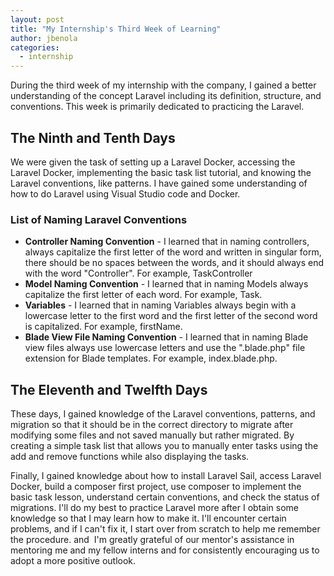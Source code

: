 ```yaml
---
layout: post
title: "My Internship's Third Week of Learning"
author: jbenola
categories:
  - internship
---
```


During the third week of my internship with the company, I gained a better understanding of the concept Laravel including its definition, structure, and conventions. This week is primarily dedicated to practicing the Laravel.

## The Ninth and Tenth Days

We were given the task of setting up a Laravel Docker, accessing the Laravel Docker, implementing the basic task list tutorial, and knowing the Laravel conventions, like patterns. I have gained some understanding of how to do Laravel using Visual Studio code and Docker.

### List of Naming Laravel Conventions

- **Controller Naming Convention** - I learned that in naming controllers, always capitalize the first letter of the word and written in singular form, there should be no spaces between the words, and it should always end with the word "Controller". For example, TaskController
- **Model Naming Convention** - I learned that in naming Models always capitalize the first letter of each word. For example, Task.
- **Variables** - I learned that in naming Variables always begin with a lowercase letter to the first word and the first letter of the second word is capitalized. For example, firstName.
- **Blade View File Naming Convention** - I learned that in naming Blade view files always use lowercase letters and use the ".blade.php" file extension for Blade templates. For example, index.blade.php.

## The Eleventh and Twelfth Days

These days, I gained knowledge of the Laravel conventions, patterns, and migration so that it should be in the correct directory to migrate after modifying some files and not saved manually but rather migrated. By creating a simple task list that allows you to manually enter tasks using the add and remove functions while also displaying the tasks.

Finally, I gained knowledge about how to install Laravel Sail, access Laravel Docker, build a composer first project, use composer to implement the basic task lesson, understand certain conventions, and check the status of migrations. I'll do my best to practice Laravel more after I obtain some knowledge so that I may learn how to make it. I'll encounter certain problems, and if I can't fix it, I start over from scratch to help me remember the procedure. and  I'm greatly grateful of our mentor's assistance in mentoring me and my fellow interns and for consistently encouraging us to adopt a more positive outlook.
